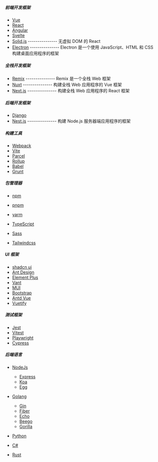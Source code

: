 ##### 前端开发框架

- [Vue](https://cn.vuejs.org/)
- [React](https://react.dev/)
- [Angular](https://angular.cn/)
- [Svelte](https://svelte.dev/)
- [Solid.js](https://www.solidjs.com/) --------------- 无虚拟 DOM 的 React
- [Electron](https://www.electronjs.org/) --------------- Electron 是一个使用 JavaScript、HTML 和 CSS 构建桌面应用程序的框架

##### 全栈开发框架

- [Remix](https://remix.run/) --------------- Remix 是一个全栈 Web 框架
- [Nuxt](https://nuxt.com/) --------------- 构建全栈 Web 应用程序的 Vue 框架
- [Next.js](https://nextjs.org/) --------------- 构建全栈 Web 应用程序的 React 框架

##### 后端开发框架

- [Django](https://www.djangoproject.com/)
- [Nest.js](https://nestjs.com/) --------------- 构建 Node.js 服务器端应用程序的框架

##### 构建工具

- [Webpack](https://webpack.js.org/)
- [Vite](https://vitejs.cn/)
- [Parcel](https://parceljs.org/)
- [Rollup](https://rollupjs.org/)
- [Babel](https://babeljs.io/)
- [Grunt](https://gruntjs.com/)

##### 包管理器

- [npm](https://www.npmjs.com/)
- [pnpm](https://pnpm.io/)
- [yarm](https://yarnpkg.com/)

- [TypeScript](https://www.typescriptlang.org/)
- [Sass](https://sass-lang.com/guide)
- [Tailwindcss](https://tailwindcss.com/)

##### UI 框架

- [shadcn ui](https://ui.shadcn.com/)
- [Ant Design](https://ant.design/)
- [Element Plus](https://element-plus.org/)
- [Vant](https://vant-ui.github.io/vant/#/zh-CN/)
- [MUI](https://mui.com/)
- [Bootstrap](https://getbootstrap.com/)
- [Antd Vue](https://antdv.com/)
- [Vuetify](https://vuetifyjs.com/)

##### 测试框架

- [Jest](https://jestjs.io/)
- [Vitest](https://vitest.dev/)
- [Playwright](https://playwright.dev/)
- [Cypress](https://www.cypress.io/)

##### 后端语言

- [NodeJs](https://nodejs.org/)

  - [Express](https://expressjs.com/)
  - [Koa](https://koajs.com/)
  - [Egg](https://eggjs.org/)

- [Golang](https://go.dev/)

  - [Gin](https://gin-gonic.com/)
  - [Fiber](https://fiber.wiki/)
  - [Echo](https://echo.labstack.com/)
  - [Beego](https://beego.me/)
  - [Gorilla](https://github.com/gorilla/mux)

- [Python](https://www.python.org/)
- [C#](https://docs.microsoft.com/zh-cn/dotnet/csharp/)
- [Rust](https://www.rust-lang.org/)
